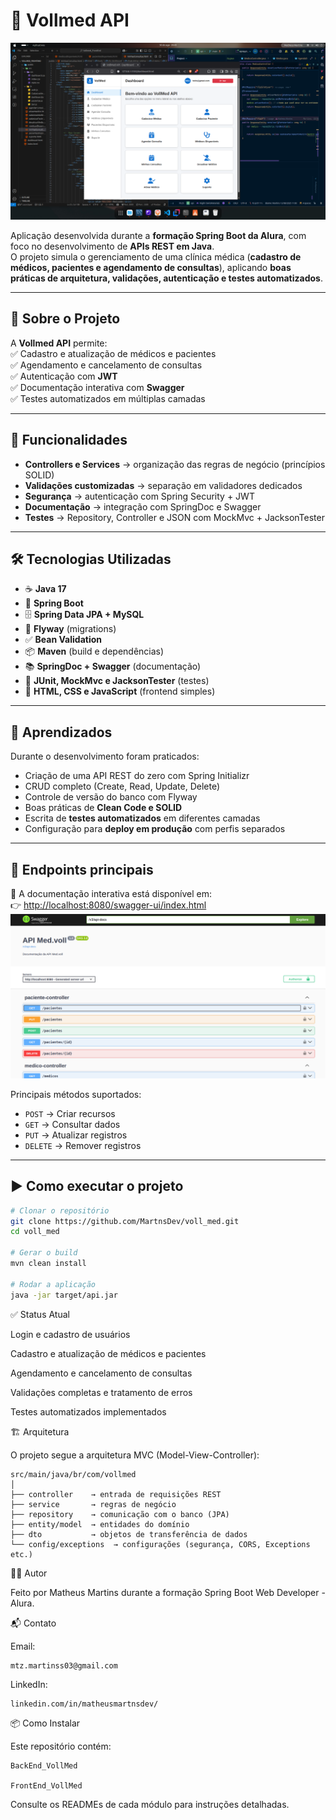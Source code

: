 # 🏥 Vollmed API  

![Vollmed API](https://github.com/MartnsDev/voll_med/blob/6f6e0b42ac81166926e78a99d81a652df698e87e/Vollmed_api.png?raw=true)  

Aplicação desenvolvida durante a **formação Spring Boot da Alura**, com foco no desenvolvimento de **APIs REST em Java**.  
O projeto simula o gerenciamento de uma clínica médica (**cadastro de médicos, pacientes e agendamento de consultas**), aplicando **boas práticas de arquitetura, validações, autenticação e testes automatizados**.  

---

## 📌 Sobre o Projeto  

A **Vollmed API** permite:  
✅ Cadastro e atualização de médicos e pacientes  
✅ Agendamento e cancelamento de consultas  
✅ Autenticação com **JWT**  
✅ Documentação interativa com **Swagger**  
✅ Testes automatizados em múltiplas camadas  

---

## 🚀 Funcionalidades  

- **Controllers e Services** → organização das regras de negócio (princípios SOLID)  
- **Validações customizadas** → separação em validadores dedicados  
- **Segurança** → autenticação com Spring Security + JWT  
- **Documentação** → integração com SpringDoc e Swagger  
- **Testes** → Repository, Controller e JSON com MockMvc + JacksonTester  

---

## 🛠️ Tecnologias Utilizadas  

- ☕ **Java 17**  
- 🍃 **Spring Boot**  
- 🗄️ **Spring Data JPA + MySQL**  
- 🔄 **Flyway** (migrations)  
- ✅ **Bean Validation**  
- 📦 **Maven** (build e dependências)  
- 📚 **SpringDoc + Swagger** (documentação)  
- 🧪 **JUnit, MockMvc e JacksonTester** (testes)  
- 🎨 **HTML, CSS e JavaScript** (frontend simples)  

---

## 📖 Aprendizados  

Durante o desenvolvimento foram praticados:  
- Criação de uma API REST do zero com Spring Initializr  
- CRUD completo (Create, Read, Update, Delete)  
- Controle de versão do banco com Flyway  
- Boas práticas de **Clean Code e SOLID**  
- Escrita de **testes automatizados** em diferentes camadas  
- Configuração para **deploy em produção** com perfis separados  

---

## 🔄 Endpoints principais  

📌 A documentação interativa está disponível em:  
👉 [http://localhost:8080/swagger-ui/index.html](http://localhost:8080/swagger-ui/index.html)  
![Documentação Swagger](https://github.com/MartnsDev/voll_med/raw/2e8bb322edc0df4218b248bf424fcbb58672952b/documenta%C3%A7%C3%A3o-swagger.png)

Principais métodos suportados:  
- `POST` → Criar recursos  
- `GET` → Consultar dados  
- `PUT` → Atualizar registros  
- `DELETE` → Remover registros  

---

## ▶️ Como executar o projeto  

```bash
# Clonar o repositório
git clone https://github.com/MartnsDev/voll_med.git
cd voll_med

# Gerar o build
mvn clean install

# Rodar a aplicação
java -jar target/api.jar
```
✅ Status Atual

 Login e cadastro de usuários

 Cadastro e atualização de médicos e pacientes

 Agendamento e cancelamento de consultas

 Validações completas e tratamento de erros

 Testes automatizados implementados

 🏗️ Arquitetura

O projeto segue a arquitetura MVC (Model-View-Controller):
```
src/main/java/br/com/vollmed
│
├── controller    → entrada de requisições REST
├── service       → regras de negócio
├── repository    → comunicação com o banco (JPA)
├── entity/model  → entidades do domínio
├── dto           → objetos de transferência de dados
└── config/exceptions  → configurações (segurança, CORS, Exceptions etc.)
```

👨‍💻 Autor

Feito por Matheus Martins durante a formação Spring Boot Web Developer - Alura.

📬 Contato

Email: 
```
mtz.martinss03@gmail.com
```
LinkedIn: 
```
linkedin.com/in/matheusmartnsdev/
```
📦 Como Instalar

Este repositório contém:
```
BackEnd_VollMed

FrontEnd_VollMed
```
Consulte os READMEs de cada módulo para instruções detalhadas.
